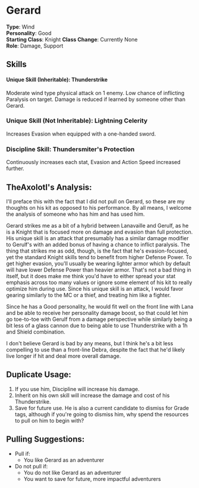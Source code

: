 # Gerard

**Type**: Wind  
**Personality**: Good  
**Starting Class**: Knight
**Class Change**: Currently None  
**Role**: Damage, Support

## Skills

#### Unique Skill (Inheritable): Thunderstrike

Moderate wind type physical attack on 1 enemy. Low chance of inflicting Paralysis on target. Damage is reduced if learned by someone other than Gerard.

### Unique Skill (Not Inheritable): Lightning Celerity

Increases Evasion when equipped with a one-handed sword.

### Discipline Skill: Thundersmiter's Protection

Continuously increases each stat, Evasion and Action Speed increased further.

## TheAxolotl's Analysis:

I'll preface this with the fact that I did not pull on Gerard, so these are my thoughts on his kit as opposed to his performance. By all means, I welcome the analysis of someone who has him and has used him.

Gerard strikes me as a bit of a hybrid between Lanavaille and Gerulf, as he is a Knight that is focused more on damage and evasion than full protection. His unique skill is an attack that presumably has a similar damage modifier to Gerulf's with an added bonus of having a chance to inflict paralysis. The thing that strikes me as odd, though, is the fact that he's evasion-focused, yet the standard Knight skills tend to benefit from higher Defense Power. To get higher evasion, you'll usually be wearing lighter armor which by default will have lower Defense Power than heavier armor. That's not a bad thing in itself, but it does make me think you'd have to either spread your stat emphasis across too many values or ignore some element of his kit to really optimize him during use. Since his unique skill is an attack, I would favor gearing similarly to the MC or a thief, and treating him like a fighter.

Since he has a Good personality, he would fit well on the front line with Lana and be able to receive her personality damage boost, so that could let him go toe-to-toe with Gerulf from a damage perspective while similarly being a bit less of a glass cannon due to being able to use Thunderstrike with a 1h and Shield combination.

I don't believe Gerard is bad by any means, but I think he's a bit less compelling to use than a front-line Debra, despite the fact that he'd likely live longer if hit and deal more overall damage.

## Duplicate Usage:

1. If you use him, Discipline will increase his damage.
2. Inherit on his own skill will increase the damage and cost of his Thunderstrike.
3. Save for future use. He is also a current candidate to dismiss for Grade tags, although if you're going to dismiss him, why spend the resources to pull on him to begin with?

## Pulling Suggestions:
* Pull if:
    * You like Gerard as an adventurer
* Do not pull if:
    * You do not like Gerard as an adventurer
    * You want to save for future, more impactful adventurers